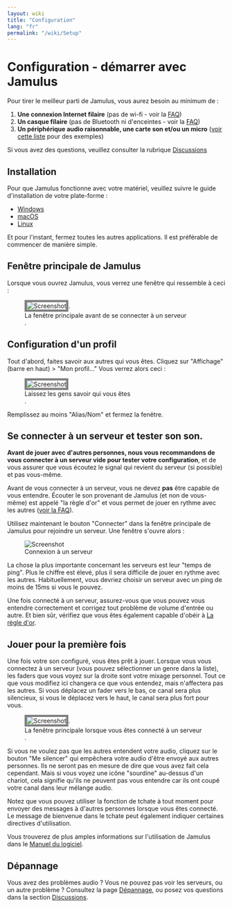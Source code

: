```yaml
---
layout: wiki
title: "Configuration"
lang: "fr"
permalink: "/wiki/Setup"
---
```


# Configuration - démarrer avec Jamulus

Pour tirer le meilleur parti de Jamulus, vous aurez besoin au minimum de :

1. **Une connexion Internet filaire** (pas de wi-fi - voir la [FAQ](/wiki/FAQ))
1. **Un casque filaire** (pas de Bluetooth ni d'enceintes - voir la [FAQ](/wiki/FAQ))
1. **Un périphérique audio raisonnable, une carte son et/ou un micro** ([voir cette liste](/kb/2021/01/05/Jamulus-Sound-Devices.html) pour des exemples)

Si vous avez des questions, veuillez consulter la rubrique [Discussions](https://github.com/jamulussoftware/jamulus/discussions)

## Installation
Pour que Jamulus fonctionne avec votre matériel, veuillez suivre le guide d'installation de votre plate-forme :

* [Windows](/wiki/Installation-for-Windows)
* [macOS](/wiki/Installation-pour-Macintosh)
* [Linux](/wiki/Installation-pour-Linux)

Et pour l'instant, fermez toutes les autres applications. Il est préférable de commencer de manière simple.

## Fenêtre principale de Jamulus

Lorsque vous ouvrez Jamulus, vous verrez une fenêtre qui ressemble à ceci :

<figure>
  <img src="{{site.url}}/assets/img/fr-screenshots/main-screen-default.png" loading="lazy" alt="Screenshot" style="border: 5px solid grey;">.
  <figcaption>La fenêtre principale avant de se connecter à un serveur</figcaption>.
</figure>


## Configuration d'un profil

Tout d'abord, faites savoir aux autres qui vous êtes. Cliquez sur "Affichage" (barre en haut) > "Mon profil..." Vous verrez alors ceci :

<figure>
  <img src="{{site.url}}/assets/img/fr-screenshots/profile-window.png" loading="lazy" alt="Screenshot" style="border: 5px solid grey;">
  <figcaption>Laissez les gens savoir qui vous êtes</figcaption>.
</figure>


Remplissez au moins "Alias/Nom" et fermez la fenêtre.

## Se connecter à un serveur et tester son son.

**Avant de jouer avec d'autres personnes, nous vous recommandons de vous connecter à un serveur vide pour tester votre configuration**, et de vous assurer que vous écoutez le signal qui revient du serveur (si possible) et pas vous-même.

Avant de vous connecter à un serveur, vous ne devez **pas** être capable de vous entendre. Écouter le son provenant de Jamulus (et non de vous-même) est appelé "la règle d'or" et vous permet de jouer en rythme avec les autres ([voir la FAQ](/wiki/FAQ)). 

Utilisez maintenant le bouton "Connecter" dans la fenêtre principale de Jamulus pour rejoindre un serveur. Une fenêtre s'ouvre alors :

<figure>
  <img src="{{site.url}}/assets/img/fr-screenshots/connection-setup-window.png" loading="lazy" alt="Screenshot" style="order: 5px solid grey;">
  <figcaption>Connexion à un serveur</figcaption>
</figure>

La chose la plus importante concernant les serveurs est leur "temps de ping". Plus le chiffre est élevé, plus il sera difficile de jouer en rythme avec les autres. Habituellement, vous devriez choisir un serveur avec un ping de moins de 15ms si vous le pouvez. 

Une fois connecté à un serveur, assurez-vous que vous pouvez vous entendre correctement et corrigez tout problème de volume d'entrée ou autre. Et bien sûr, vérifiez que vous êtes également capable d'obéir à [La règle d'or](/wiki/Client-Troubleshooting).

## Jouer pour la première fois

Une fois votre son configuré, vous êtes prêt à jouer. Lorsque vous vous connectez à un serveur (vous pouvez sélectionner un genre dans la liste), les faders que vous voyez sur la droite sont votre mixage personnel. Tout ce que vous modifiez ici changera ce que vous entendez, mais n'affectera pas les autres. Si vous déplacez un fader vers le bas, ce canal sera plus silencieux, si vous le déplacez vers le haut, le canal sera plus fort pour vous.

<figure>
  <img src="{{site.url}}/assets/img/fr-screenshots/main-screen-medium.png" loading="lazy" alt="Screenshot" style="border: 5px solid grey;">.
  <figcaption>La fenêtre principale lorsque vous êtes connecté à un serveur</figcaption>.
</figure>

Si vous ne voulez pas que les autres entendent votre audio, cliquez sur le bouton "Me silencer" qui empêchera votre audio d'être envoyé aux autres personnes. Ils ne seront pas en mesure de dire que vous avez fait cela cependant. Mais si vous voyez une icône "sourdine" au-dessus d'un chariot, cela signifie qu'ils ne peuvent pas vous entendre car ils ont coupé votre canal dans leur mélange audio. 

Notez que vous pouvez utiliser la fonction de tchate à tout moment pour envoyer des messages à d'autres personnes lorsque vous êtes connecté. Le message de bienvenue dans le tchate peut également indiquer certaines directives d'utilisation.

Vous trouverez de plus amples informations sur l'utilisation de Jamulus dans le [Manuel du logiciel](/wiki/Software-Manual).

## Dépannage

Vous avez des problèmes audio ? Vous ne pouvez pas voir les serveurs, ou un autre problème ? Consultez la page [Dépannage](/wiki/Client-Troubleshooting), ou posez vos questions dans la section [Discussions](https://github.com/jamulussoftware/jamulus/discussions). 
